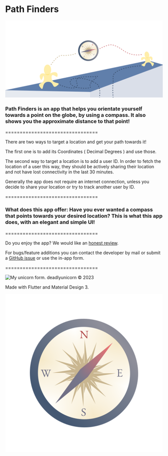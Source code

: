 # Path Finders
![Path Finders Banner](https://github.com/deadlyunicorn/path_finders/blob/main/assets/Path_Finders_banner.png?raw=true)

### Path Finders is an app that helps you orientate yourself towards a point on the globe, by using a compass. It also shows you the approximate distance to that point! 
================================  

There are two ways to target a location and get your path towards it!

The first one is to add its Coordinates ( Decimal Degrees ) and use those.

The second way to target a location is to add a user ID. 
In order to fetch the location of a user this way, they should be actively sharing their location and not have lost connectivity in the last 30 minutes.

Generally the app does not require an internet connection, unless you decide to share your location or try to track another user by ID.

================================

### What does this app offer: Have you ever wanted a compass that points towards your desired location? This is what this app does, with an elegant and simple UI!

================================

Do you enjoy the app? We would like an [honest review](https://play.google.com/store/apps/details?id=com.deadlyunicorn.path_finders).

For bugs/feature additions you can contact the developer by mail or submit a [GitHub issue](https://github.com/deadlyunicorn/path_finders/issues) or use the in-app form.

================================

 ![My unicorn form.](https://www.deadlyunicorn.dev/_next/image?url=%2F_next%2Fstatic%2Fmedia%2Fdeadlyunicorn.bb70a139.png&w=32&q=75)
deadlyunicorn © 2023

Made with Flutter and Material Design 3.

![Path Finders Icon](https://github.com/deadlyunicorn/path_finders/blob/main/assets/Path_Finders_Icon.png?raw=true)
